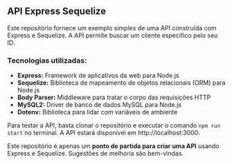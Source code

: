 ## API Express Sequelize

Este repositório fornece um exemplo simples de uma API construída com Express e Sequelize. A API permite buscar um cliente específico pelo seu ID.

### Tecnologias utilizadas:
* **Express:** Framework de aplicativos da web para Node.js
* **Sequelize:** Biblioteca de mapeamento de objetos relacionais (ORM) para Node.js
* **Body Parser:** Middleware para tratar o corpo das requisições HTTP
* **MySQL2:** Driver de banco de dados MySQL para Node.js
* **Dotenv:** Biblioteca para lidar com variáveis de ambiente

Para testar a API, basta clonar o repositório e executar o comando ```npm run start``` no terminal. A API estará disponível em http://localhost:3000.

Este repositório é apenas um **ponto de partida para criar uma API** usando Express e Sequelize. Sugestões de melhoria são bem-vindas.